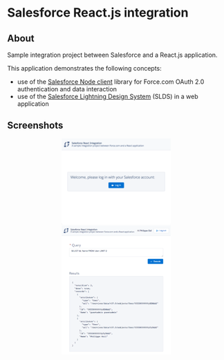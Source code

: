 # Salesforce React.js integration

## About
Sample integration project between Salesforce and a React.js application.

This application demonstrates the following concepts:
- use of the [Salesforce Node client](https://github.com/pozil/salesforce-node-client) library for Force.com OAuth 2.0 authentication and data interaction
- use of the [Salesforce Lightning Design System](https://www.lightningdesignsystem.com) (SLDS) in a web application


## Screenshots
<div style="text-align:center;">
	<img src="/screenshots/login.png?raw=true" width="50%" alt="Login screen"/>
	<img src="/screenshots/main.png?raw=true" width="50%" alt="Main screen"/>
</div>
